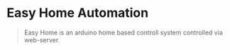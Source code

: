 # Easy Home Automation
> Easy Home is an arduino home based controll system controlled via web-server.
